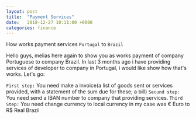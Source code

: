 ```yaml
---
layout: post
title:  "Payment Services"
date:   2018-12-27 10:11:00 +0000
categories: finance
---
```


How works payment services `Portugal` to `Brazil`

Hello guys, melias here again to show you as works payment of company Portuguese to company Brazil. In last 3 months ago i have providing services of developer to company in Portugal, i would like show how that's works. Let's go:

`First step:` 
You need make a invoice(a list of goods sent or services provided, with a statement of the sum due for these; a bill)
`Secund step:` 
You need send a IBAN number to company that providing services.
`Third Step:`
 You need change currency to local currency in my case was € Euro to R$ Real Brazil